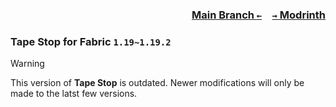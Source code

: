 ### <p align=right>[Main Branch `←`](https://github.com/KrLite/Tape-Stop)&emsp;[`→` Modrinth](https://modrinth.com/mod/tape-stop)</p>

### Tape Stop for Fabric `1.19~1.19.2`

> [!WARNING]
> This version of **Tape Stop** is outdated. Newer modifications will only be made to the latst few versions.
